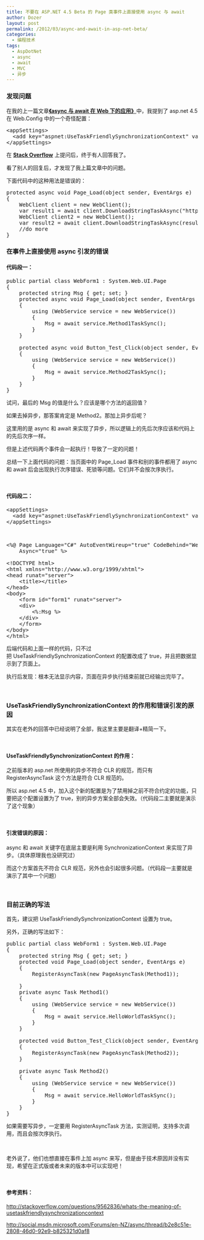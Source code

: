 ```yaml
---
title: 不要在 ASP.NET 4.5 Beta 的 Page 类事件上直接使用 async 与 await
author: Dozer
layout: post
permalink: /2012/03/async-and-await-in-asp-net-beta/
categories:
  - 编程技术
tags:
  - AspDotNet
  - async
  - await
  - MVC
  - 异步
---
```


### 发现问题

在我的上一篇文章<a href="/2012/03/async-and-await-in-web-application/" target="_blank"><strong>《async 与 await 在 Web 下的应用》</strong></a>中，我提到了 asp.net 4.5 在 Web.Config 中的一个奇怪配置：

<pre class="brush:xml">&lt;appSettings&gt;
  &lt;add key="aspnet:UseTaskFriendlySynchronizationContext" value="true" /&gt;
&lt;/appSettings&gt;</pre>

在 <a href="http://stackoverflow.com/questions/9562836/whats-the-meaning-of-usetaskfriendlysynchronizationcontext" target="_blank"><strong>Stack Overflow</strong></a> 上提问后，终于有人回答我了。

看了别人的回复后，才发现了我上篇文章中的问题。

下面代码中的这种用法是错误的：

<pre class="brush:csharp">protected async void Page_Load(object sender, EventArgs e)
{
    WebClient client = new WebClient();
    var result1 = await client.DownloadStringTaskAsync("http://www.website.com");
    WebClient client2 = new WebClient();
    var result2 = await client.DownloadStringTaskAsync(result1);
    //do more
}</pre>

<!--more-->

### 在事件上直接使用 async 引发的错误

#### 代码段一：

<pre class="brush:csharp">public partial class WebForm1 : System.Web.UI.Page
{
    protected string Msg { get; set; }
    protected async void Page_Load(object sender, EventArgs e)
    {
        using (WebService service = new WebService())
        {
            Msg = await service.Method1TaskSync();
        }
    }

    protected async void Button_Test_Click(object sender, EventArgs e)
    {
        using (WebService service = new WebService())
        {
            Msg = await service.Method2TaskSync();
        }
    }
}</pre>

试问，最后的 Msg 的值是什么？应该是哪个方法的返回值？

如果去掉异步，那答案肯定是 Method2。那加上异步后呢？

这里用的是 async 和 await 来实现了异步，所以逻辑上的先后次序应该和代码上的先后次序一样。

但是上述代码两个事件会一起执行！导致了一定的问题！

总结一下上面代码的问题：当页面中的 Page_Load 事件和别的事件都用了 async 和 await 后会出现执行次序错误、死锁等问题。它们并不会按次序执行。

&nbsp;

#### 代码段二：

<pre class="brush:xml">&lt;appSettings&gt;
  &lt;add key="aspnet:UseTaskFriendlySynchronizationContext" value="true" /&gt;
&lt;/appSettings&gt;</pre>

&nbsp;

<pre class="brush:xml">&lt;%@ Page Language="C#" AutoEventWireup="true" CodeBehind="WebForm1.aspx.cs" Inherits="AsyncAwait.WebForm1"
    Async="true" %&gt;

&lt;!DOCTYPE html&gt;
&lt;html xmlns="http://www.w3.org/1999/xhtml"&gt;
&lt;head runat="server"&gt;
    &lt;title&gt;&lt;/title&gt;
&lt;/head&gt;
&lt;body&gt;
    &lt;form id="form1" runat="server"&gt;
    &lt;div&gt;
        &lt;%:Msg %&gt;
    &lt;/div&gt;
    &lt;/form&gt;
&lt;/body&gt;
&lt;/html&gt;</pre>

后端代码和上面一样的代码，只不过把 UseTaskFriendlySynchronizationContext 的配置改成了 true，并且把数据显示到了页面上。

执行后发现：根本无法显示内容，页面在异步执行结束前就已经输出完毕了。

&nbsp;

### UseTaskFriendlySynchronizationContext 的作用和错误引发的原因

其实在老外的回答中已经说明了全部，我这里主要是翻译+精简一下。

&nbsp;

#### UseTaskFriendlySynchronizationContext 的作用：

之前版本的 asp.net 所使用的异步不符合 CLR 的规范，而只有 RegisterAsyncTask 这个方法是符合 CLR 规范的。

所以 asp.net 4.5 中，加入这个新的配置是为了禁用掉之前不符合约定的功能，只要把这个配置设置为了 true，别的异步方案全部会失效。（代码段二主要就是演示了这个现象）

&nbsp;

#### 引发错误的原因：

async 和 await 关键字在底层主要是利用 SynchronizationContext 来实现了异步。（具体原理我也没研究过）

而这个方案首先不符合 CLR 规范，另外也会引起很多问题。（代码段一主要就是演示了其中一个问题）

&nbsp;

### 目前正确的写法

首先，建议把 UseTaskFriendlySynchronizationContext 设置为 true。

另外，正确的写法如下：

<pre class="brush:csharp">public partial class WebForm1 : System.Web.UI.Page
{
    protected string Msg { get; set; }
    protected void Page_Load(object sender, EventArgs e)
    {
        RegisterAsyncTask(new PageAsyncTask(Method1));

    }
    private async Task Method1()
    {
        using (WebService service = new WebService())
        {
            Msg = await service.HelloWorldTaskSync();
        }
    }

    protected void Button_Test_Click(object sender, EventArgs e)
    {
        RegisterAsyncTask(new PageAsyncTask(Method2));
    }

    private async Task Method2()
    {
        using (WebService service = new WebService())
        {
            Msg = await service.HelloWorldTaskSync();
        }
    }
}</pre>

如果需要写异步，一定要用 RegisterAsyncTask 方法，实测证明，支持多次调用，而且会按次序执行。

&nbsp;

老外说了，他们也想直接在事件上加 async 来写，但是由于技术原因并没有实现，希望在正式版或者未来的版本中可以实现吧！

&nbsp;

#### 参考资料：

<a href="http://stackoverflow.com/questions/9562836/whats-the-meaning-of-usetaskfriendlysynchronizationcontext" target="_blank">http://stackoverflow.com/questions/9562836/whats-the-meaning-of-usetaskfriendlysynchronizationcontext</a>

<a href="http://social.msdn.microsoft.com/Forums/en-NZ/async/thread/b2e8c51e-2808-46d0-92e9-b825321d0af8" target="_blank">http://social.msdn.microsoft.com/Forums/en-NZ/async/thread/b2e8c51e-2808-46d0-92e9-b825321d0af8</a>
